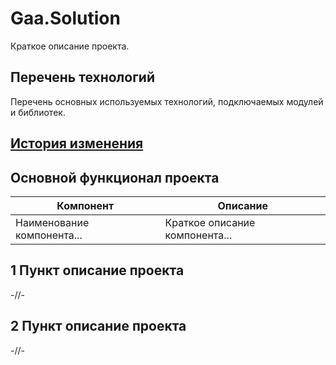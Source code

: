 # Gaa.Solution

Краткое описание проекта.

## Перечень технологий

Перечень основных используемых технологий, подключаемых модулей и библиотек.

## [История изменения](CHANGELOG.md)

## Основной функционал проекта

| Компонент                  | Описание                       |
|----------------------------|--------------------------------|
| Наименование компонента... | Краткое описание компонента... |

## 1 Пункт описание проекта

-//-

## 2 Пункт описание проекта

-//-